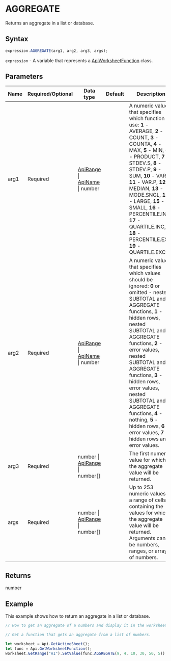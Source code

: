 # AGGREGATE

Returns an aggregate in a list or database.

## Syntax

```javascript
expression.AGGREGATE(arg1, arg2, arg3, args);
```

`expression` - A variable that represents a [ApiWorksheetFunction](../ApiWorksheetFunction.md) class.

## Parameters

| **Name** | **Required/Optional** | **Data type** | **Default** | **Description** |
| ------------- | ------------- | ------------- | ------------- | ------------- |
| arg1 | Required | [ApiRange](../../ApiRange/ApiRange.md) \| [ApiName](../../ApiName/ApiName.md) \| number |  | A numeric value that specifies which function to use: **1** - AVERAGE, **2** - COUNT, **3** - COUNTA, **4** - MAX, **5** - MIN, **6** - PRODUCT, **7** - STDEV.S, **8** - STDEV.P, **9** - SUM, **10** - VAR.S, **11** - VAR.P, **12** - MEDIAN, **13** - MODE.SNGL, **14** - LARGE, **15** - SMALL, **16** - PERCENTILE.INC, **17** - QUARTILE.INC, **18** - PERCENTILE.EXC, **19** - QUARTILE.EXC. |
| arg2 | Required | [ApiRange](../../ApiRange/ApiRange.md) \| [ApiName](../../ApiName/ApiName.md) \| number |  | A numeric value that specifies which values should be ignored: **0** or omitted - nested SUBTOTAL and AGGREGATE functions, **1** - hidden rows, nested SUBTOTAL and AGGREGATE functions, **2** - error values, nested SUBTOTAL and AGGREGATE functions, **3** - hidden rows, error values, nested SUBTOTAL and AGGREGATE functions, **4** - nothing, **5** - hidden rows, **6** - error values, **7** - hidden rows and error values. |
| arg3 | Required | number \| [ApiRange](../../ApiRange/ApiRange.md) \| number[] |  | The first numeric value for which the aggregate value will be returned. |
| args | Required | number \| [ApiRange](../../ApiRange/ApiRange.md) \| number[] |  | Up to 253 numeric values or a range of cells containing the values for which the aggregate value will be returned. Arguments can be numbers, ranges, or arrays of numbers. |

## Returns

number

## Example

This example shows how to return an aggregate in a list or database.

```javascript editor-xlsx
// How to get an aggregate of a numbers and display it in the worksheet.

// Get a function that gets an aggregate from a list of numbers.

let worksheet = Api.GetActiveSheet();
let func = Api.GetWorksheetFunction();
worksheet.GetRange("A1").SetValue(func.AGGREGATE(9, 4, 10, 30, 50, 5));
```
